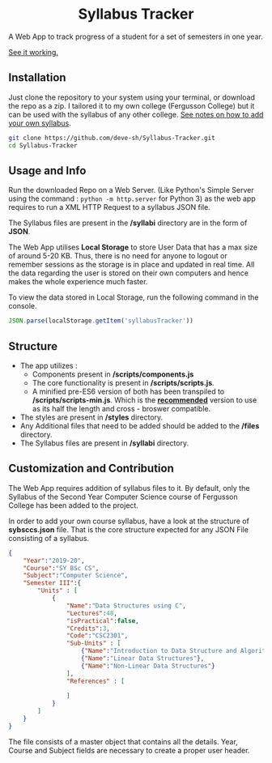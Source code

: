# <div align='center'>Syllabus Tracker</div>

A Web App to track progress of a student for a set of semesters in one year.

[See it working.](https://deve-sh.github.io/Syllabus-Tracker)

## Installation

Just clone the repository to your system using your terminal, or download the repo as a zip.
I tailored it to my own college (Fergusson College) but it can be used with the syllabus of any other college. [See notes on how to add your own syllabus](#Customization-and-Contribution).

```bash
git clone https://github.com/deve-sh/Syllabus-Tracker.git
cd Syllabus-Tracker
```

## Usage and Info

Run the downloaded Repo on a Web Server. (Like Python's Simple Server using the command : ```python -m http.server``` for Python 3) as the web app requires to run a XML HTTP Request to a syllabus JSON file.

The Syllabus files are present in the **/syllabi** directory are in the form of **JSON**.

The Web App utilises **Local Storage** to store User Data that has a max size of around 5-20 KB. Thus, there is no need for anyone to logout or remember sessions as the storage is in place and updated in real time. All the data regarding the user is stored on their own computers and hence makes the whole experience much faster.

To view the data stored in Local Storage, run the following command in the console.

```js
JSON.parse(localStorage.getItem('syllabusTracker'))
```

## Structure

- The app utilizes : 
	- Components present in **/scripts/components.js** 
	- The core functionality is present in **/scripts/scripts.js**.
	- A minified pre-ES6 version of both has been transpiled to **/scripts/scripts-min.js**. Which is the **<u>recommended</u>** version to use as its half the length and cross - broswer compatible.
- The styles are present in **/styles** directory.
- Any Additional files that need to be added should be added to the **/files** directory.
- The Syllabus files are present in **/syllabi** directory.

## Customization and Contribution

The Web App requires addition of syllabus files to it. By default, only the Syllabus of the Second Year Computer Science course of Fergusson College has been added to the project.

In order to add your own course syllabus, have a look at the structure of **sybsccs.json** file.
That is the core structure expected for any JSON File consisting of a syllabus.

```json
{
	"Year":"2019-20",
	"Course":"SY BSc CS",
	"Subject":"Computer Science",
	"Semester III":{
		"Units" : [
			{
				"Name":"Data Structures using C",
				"Lectures":48,
				"isPractical":false,
				"Credits":3,
				"Code":"CSC2301",
				"Sub-Units" : [
					{"Name":"Introduction to Data Structure and Algorithm Analysis"},
					{"Name":"Linear Data Structures"},
					{"Name":"Non-Linear Data Structures"}
				],
				"References" : [
					
				]
			}
		]
	}
}
```

The file consists of a master object that contains all the details. Year, Course and Subject fields are necessary to create a proper user header.
